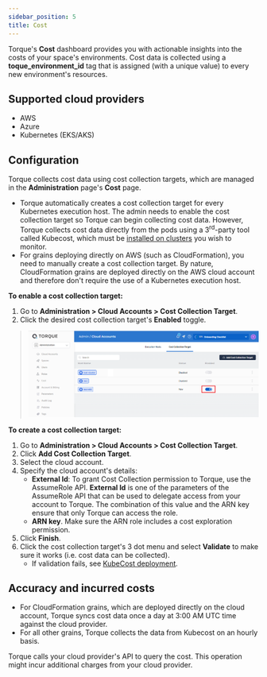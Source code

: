 ```yaml
---
sidebar_position: 5
title: Cost
---
```


Torque's __Cost__ dashboard provides you with actionable insights into the costs of your space's environments. Cost data is collected using a __toque_environment_id__ tag that is assigned (with a unique value) to every new environment's resources.

## Supported cloud providers
* AWS
* Azure
* Kubernetes (EKS/AKS)

## Configuration
Torque collects cost data using cost collection targets, which are managed in the __Administration__ page's __Cost__ page.
* Torque automatically creates a cost collection target for every Kubernetes execution host. The admin needs to enable the cost collection target so Torque can begin collecting cost data. However, Torque collects cost data directly from the pods using a 3<sup>rd</sup>-party tool called Kubecost, which must be [installed on clusters](https://www.kubecost.com/install.html#show-instructions) you wish to monitor.
* For grains deploying directly on AWS (such as CloudFormation), you need to manually create a cost collection target. By nature, CloudFormation grains are deployed directly on the AWS cloud account and therefore don't require the use of a Kubernetes execution host.

__To enable a cost collection target:__
1. Go to __Administration > Cloud Accounts > Cost Collection Target__.
2. Click the desired cost collection target's __Enabled__ toggle.
  > ![Locale Dropdown](/img/enable-cost-target.png)

__To create a cost collection target:__
1. Go to __Administration > Cloud Accounts > Cost Collection Target__.
2. Click __Add Cost Collection Target__.
3. Select the cloud account.
4. Specify the cloud account's details:
   * __External Id__: To grant Cost Collection permission to Torque, use the AssumeRole API. __External Id__ is one of the parameters of the AssumeRole API that can be used to delegate access from your account to Torque. The combination of this value and the ARN key ensure that only Torque can access the role. 
   * __ARN key__. Make sure the ARN role includes a cost exploration permission.
5. Click __Finish__.
6. Click the cost collection target's 3 dot menu and select __Validate__ to make sure it works (i.e. cost data can be collected).
   * If validation fails, see [KubeCost deployment](/misc/kubecost-deployment).   

## Accuracy and incurred costs
* For CloudFormation grains, which are deployed directly on the cloud account, Torque syncs cost data once a day at 3:00 AM UTC time against the cloud provider.
* For all other grains, Torque collects the data from Kubecost on an hourly basis.

Torque calls your cloud provider's API to query the cost. This operation might incur additional charges from your cloud provider.

